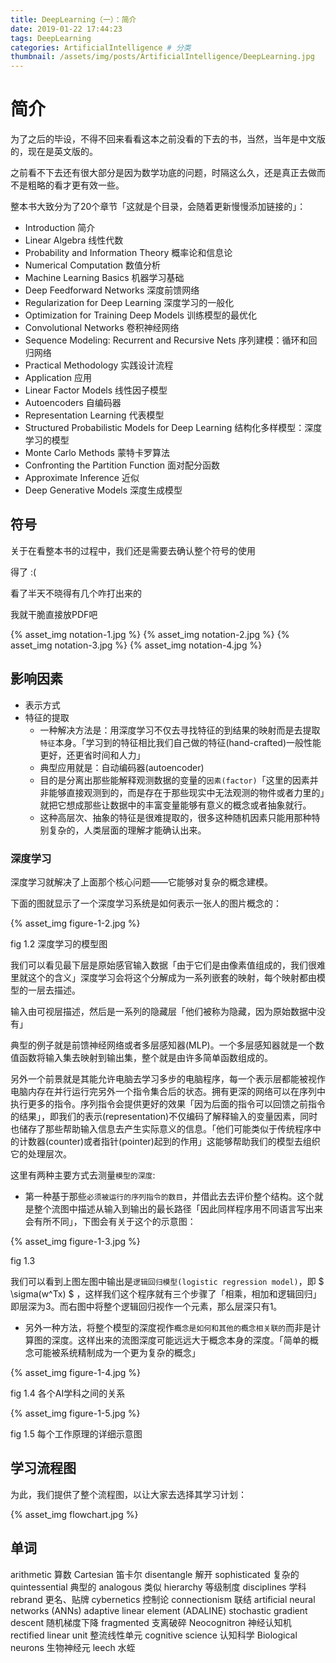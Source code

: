 ```yaml
---
title: DeepLearning（一）：简介
date: 2019-01-22 17:44:23
tags: DeepLearning
categories: ArtificialIntelligence # 分类
thumbnail: /assets/img/posts/ArtificialIntelligence/DeepLearning.jpg
---
```


# 简介

为了之后的毕设，不得不回来看看这本之前没看的下去的书，当然，当年是中文版的，现在是英文版的。

之前看不下去还有很大部分是因为数学功底的问题，时隔这么久，还是真正去做而不是粗略的看才更有效一些。

整本书大致分为了20个章节「这就是个目录，会随着更新慢慢添加链接的」：

- Introduction 简介
- Linear Algebra 线性代数
- Probability and Information Theory 概率论和信息论
- Numerical Computation 数值分析
- Machine Learning Basics 机器学习基础
- Deep Feedforward Networks 深度前馈网络
- Regularization for Deep Learning 深度学习的一般化
- Optimization for Training Deep Models 训练模型的最优化
- Convolutional Networks 卷积神经网络
- Sequence Modeling: Recurrent and Recursive Nets 序列建模：循环和回归网络
- Practical Methodology 实践设计流程
- Application 应用
- Linear Factor Models 线性因子模型
- Autoencoders 自编码器
- Representation Learning 代表模型
- Structured Probabilistic Models for Deep Learning 结构化多样模型：深度学习的模型
- Monte Carlo Methods 蒙特卡罗算法
- Confronting the Partition Function 面对配分函数
- Approximate Inference 近似
- Deep Generative Models 深度生成模型

## 符号

关于在看整本书的过程中，我们还是需要去确认整个符号的使用

得了 :(

看了半天不晓得有几个咋打出来的

我就干脆直接放PDF吧

{% asset_img notation-1.jpg %}
{% asset_img notation-2.jpg %}
{% asset_img notation-3.jpg %}
{% asset_img notation-4.jpg %}


## 影响因素

- 表示方式
- 特征的提取
    - 一种解决方法是：用深度学习不仅去寻找特征的到结果的映射而是去提取`特征`本身。「学习到的特征相比我们自己做的特征(hand-crafted)一般性能更好，还更省时间和人力」
    - 典型应用就是：自动编码器(autoencoder)
    - 目的是分离出那些能解释观测数据的变量的`因素(factor)`「这里的因素并非能够直接观测到的，而是存在于那些现实中无法观测的物件或者力里的」就把它想成那些让数据中的丰富变量能够有意义的概念或者抽象就行。
    - 这种高层次、抽象的特征是很难提取的，很多这种随机因素只能用那种特别复杂的，人类层面的理解才能确认出来。

### 深度学习

深度学习就解决了上面那个核心问题——它能够对复杂的概念建模。

下面的图就显示了一个深度学习系统是如何表示一张人的图片概念的：

{% asset_img figure-1-2.jpg %}

<label class="label-example">fig 1.2 深度学习的模型图</label>

我们可以看见最下层是原始感官输入数据「由于它们是由像素值组成的，我们很难里就这个的含义」深度学习会将这个分解成为一系列嵌套的映射，每个映射都由模型的一层去描述。

输入由可视层描述，然后是一系列的隐藏层「他们被称为隐藏，因为原始数据中没有」

典型的例子就是前馈神经网络或者多层感知器(MLP)。一个多层感知器就是一个数值函数将输入集去映射到输出集，整个就是由许多简单函数组成的。

另外一个前景就是其能允许电脑去学习多步的电脑程序，每一个表示层都能被视作电脑内存在并行运行完另外一个指令集合后的状态。拥有更深的网络可以在序列中执行更多的指令。序列指令会提供更好的效果「因为后面的指令可以回馈之前指令的结果」，即我们的表示(representation)不仅编码了解释输入的变量因素，同时也储存了那些帮助输入信息去产生实际意义的信息。「他们可能类似于传统程序中的计数器(counter)或者指针(pointer)起到的作用」这能够帮助我们的模型去组织它的处理层次。

这里有两种主要方式去测量`模型的深度`:

- 第一种基于那些`必须被运行的序列指令的数目`，并借此去去评价整个结构。这个就是整个流图中描述从输入到输出的最长路径「因此同样程序用不同语言写出来会有所不同」，下图会有关于这个的示意图：

{% asset_img figure-1-3.jpg %}

<label class="label-example">fig 1.3 </label>

我们可以看到上图左图中输出是`逻辑回归模型(logistic regression model)`，即 $ \sigma(w^Tx) $ ，这样我们这个程序就有三个步骤了「相乘，相加和逻辑回归」即层深为3。而右图中将整个逻辑回归视作一个元素，那么层深只有1。

- 另外一种方法，将整个模型的深度视作`概念是如何和其他的概念相关联的`而非是计算图的深度。这样出来的流图深度可能远远大于概念本身的深度。「简单的概念可能被系统精制成为一个更为复杂的概念」

{% asset_img figure-1-4.jpg %}

<label class="label-example">fig 1.4 各个AI学科之间的关系</label>

{% asset_img figure-1-5.jpg %}

<label class="label-example">fig 1.5 每个工作原理的详细示意图</label>

## 学习流程图

为此，我们提供了整个流程图，以让大家去选择其学习计划：

{% asset_img flowchart.jpg %}


## 单词

arithmetic 算数
Cartesian 笛卡尔
disentangle 解开
sophisticated 复杂的
quintessential 典型的
analogous 类似
hierarchy 等级制度
disciplines 学科
rebrand 更名、贴牌
cybernetics 控制论
connectionism 联结
artificial neural networks (ANNs)
adaptive linear element (ADALINE)
stochastic gradient descent 随机梯度下降
fragmented 支离破碎
Neocognitron 神经认知机
rectified linear unit 整流线性单元
cognitive science 认知科学
Biological neurons 生物神经元
leech 水蛭

